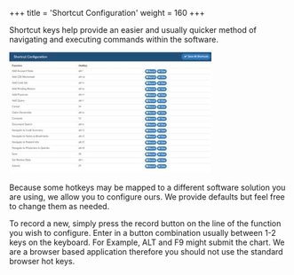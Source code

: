 +++
title = 'Shortcut Configuration'
weight = 160
+++

Shortcut keys help provide an easier and usually quicker method of navigating and executing commands
within the software.

![](image-562.jpg)

Because some hotkeys may be mapped to a different software solution you are using, we allow you to 
configure ours. We provide defaults but feel free to change them as needed.

To record a new, simply press the record button on the line of the function you wish to configure.
Enter in a button combination usually between 1-2 keys on the keyboard. For Example, ALT and F9
might submit the chart. We are a browser based application therefore you should not use the standard
browser hot keys.
